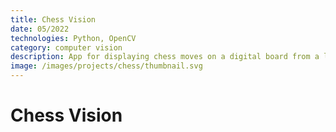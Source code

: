 ```yaml
---
title: Chess Vision
date: 05/2022
technologies: Python, OpenCV
category: computer vision
description: App for displaying chess moves on a digital board from a live webcam feed
image: /images/projects/chess/thumbnail.svg
---
```


# Chess Vision